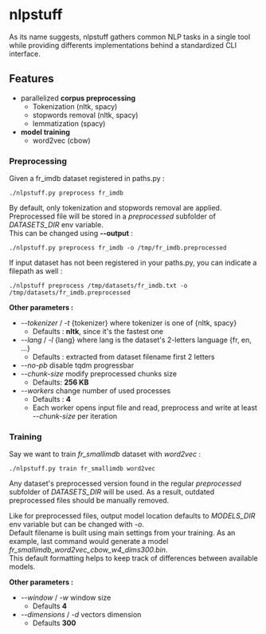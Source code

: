 # nlpstuff

As its name suggests, nlpstuff gathers common NLP tasks in a single tool while providing differents implementations behind a standardized CLI interface.  

## Features

* parallelized **corpus preprocessing**
    * Tokenization (nltk, spacy)
    * stopwords removal (nltk, spacy)
    * lemmatization (spacy)
* **model training**
    * word2vec (cbow) 

### Preprocessing

Given a fr_imdb dataset registered in paths.py :
```
./nlpstuff.py preprocess fr_imdb 
```
By default, only tokenization and stopwords removal are applied.  
Preprocessed file will be stored in a *preprocessed* subfolder of *DATASETS_DIR* env variable.  
This can be changed using **--output** :
```
./nlpstuff.py preprocess fr_imdb -o /tmp/fr_imdb.preprocessed
```

If input dataset has not been registered in your paths.py, you can indicate a filepath as well :
```
./nlpstuff preprocess /tmp/datasets/fr_imdb.txt -o /tmp/datasets/fr_imdb.preprocessed
```

**Other parameters :**
* *--tokenizer* / *-t* {tokenizer} where tokenizer is one of {nltk, spacy}
    * Defaults : **nltk**, since it's the fastest one
* *--lang* / *-l* {lang} where lang is the dataset's 2-letters language {fr, en, ...}
    * Defaults : extracted from dataset filename first 2 letters
* *--no-pb* disable tqdm progressbar
* *--chunk-size* modify preprocessed chunks size
    * Defaults: **256 KB**
* *--workers* change number of used processes 
    * Defaults : **4**
    * Each worker opens input file and read, preprocess and write at least *--chunk-size* per iteration


### Training

Say we want to train *fr_smallimdb* dataset with *word2vec* :
```
./nlpstuff.py train fr_smallimdb word2vec
```

Any dataset's preprocessed version found in the regular *preprocessed* subfolder of *DATASETS_DIR* will be used. As a result, outdated preprocessed files should be manually removed.  
  
Like for preprocessed files, output model location defaults to *MODELS_DIR* env variable but can be changed with *-o*.  
Default filename is built using main settings from your training. As an example, last command would generate a model *fr_smallimdb_word2vec_cbow_w4_dims300.bin*.  
This default formatting helps to keep track of differences between available models.  

**Other parameters :**
* *--window* / *-w* window size
    * Defaults **4**
* *--dimensions* / *-d* vectors dimension
    * Defaults **300**
